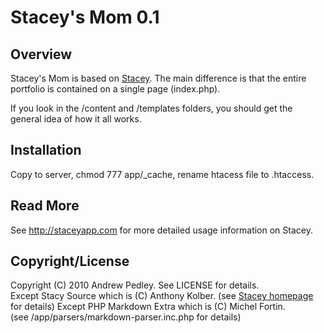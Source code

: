 # Stacey's Mom 0.1

## Overview
Stacey's Mom is based on [Stacey](http://staceyapp.com/).  The main difference is that the entire portfolio is contained on a single page (index.php).

If you look in the /content and /templates folders, you should get the general idea of how it all works.

## Installation

Copy to server, chmod 777 app/_cache, rename htacess file to .htaccess.

## Read More

See http://staceyapp.com for more detailed usage information on Stacey.

## Copyright/License

Copyright (C) 2010 Andrew Pedley. See LICENSE for details.  
Except Stacy Source which is (C) Anthony Kolber.
(see [Stacey homepage](http://staceyapp.com) for details)
Except PHP Markdown Extra which is (C) Michel Fortin.  
(see /app/parsers/markdown-parser.inc.php for details)